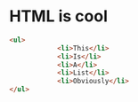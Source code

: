 # HTML is cool

```html
<ul>
            <li>This</li>
            <li>Is</li>
            <li>A</li>
            <li>List</li>
            <li>Obviously</li>
</ul>
```



